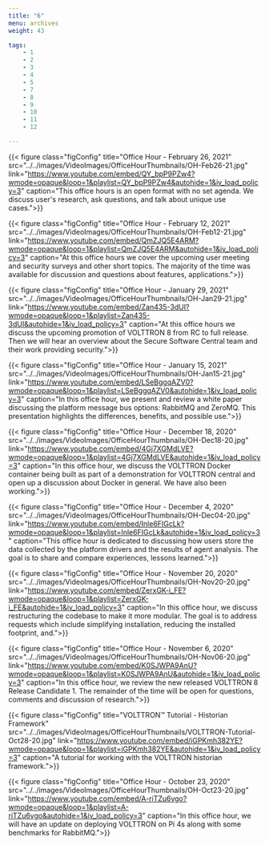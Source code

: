 ```yaml
---
title: "6"
menu: archives
weight: 43

tags: 
    - 1
    - 2
    - 3
    - 4
    - 5
    - 7
    - 8
    - 9
    - 10
    - 11
    - 12

---
```



{{< figure class="figConfig" title="Office Hour - February 26, 2021" src="../../images/VideoImages/OfficeHourThumbnails/OH-Feb26-21.jpg" link="https://www.youtube.com/embed/QY_bpP9PZw4?wmode=opaque&loop=1&playlist=QY_bpP9PZw4&autohide=1&iv_load_policy=3" caption="This office hours is an open format with no set agenda. We discuss user's research, ask questions, and talk about unique use cases.">}}

{{< figure class="figConfig" title="Office Hour - February 12, 2021" src="../../images/VideoImages/OfficeHourThumbnails/OH-Feb12-21.jpg" link="https://www.youtube.com/embed/QmZJQ5E4ARM?wmode=opaque&loop=1&playlist=QmZJQ5E4ARM&autohide=1&iv_load_policy=3" caption="At this office hours we cover the upcoming user meeting and security surveys and other short topics. The majority of the time was available for discussion and questions about features, applications.">}}

{{< figure class="figConfig" title="Office Hour - January 29, 2021" src="../../images/VideoImages/OfficeHourThumbnails/OH-Jan29-21.jpg" link="https://www.youtube.com/embed/Zan435-3dUI?wmode=opaque&loop=1&playlist=Zan435-3dUI&autohide=1&iv_load_policy=3" caption="At this office hours we discuss the upcoming promotion of VOLTTRON 8 from RC to full release. Then we will hear an overview about the Secure Software Central team and their work providing security.">}}

{{< figure class="figConfig" title="Office Hour - January 15, 2021" src="../../images/VideoImages/OfficeHourThumbnails/OH-Jan15-21.jpg" link="https://www.youtube.com/embed/LSeBggqAZV0?wmode=opaque&loop=1&playlist=LSeBggqAZV0&autohide=1&iv_load_policy=3" caption="In this office hour, we present and review a white paper discussing the platform message bus options: RabbitMQ and ZeroMQ. This presentation highlights the differences, benefits, and possible use.">}}

{{< figure class="figConfig" title="Office Hour - December 18, 2020" src="../../images/VideoImages/OfficeHourThumbnails/OH-Dec18-20.jpg" link="https://www.youtube.com/embed/4Gj7XGMdLVE?wmode=opaque&loop=1&playlist=4Gj7XGMdLVE&autohide=1&iv_load_policy=3" caption="In this office hour, we discuss the VOLTTRON Docker container being built as part of a demonstration for VOLTTRON central and open up a discussion about Docker in general. We have also been working.">}}

{{< figure class="figConfig" title="Office Hour - December 4, 2020" src="../../images/VideoImages/OfficeHourThumbnails/OH-Dec04-20.jpg" link="https://www.youtube.com/embed/Inle6FIGcLk?wmode=opaque&loop=1&playlist=Inle6FIGcLk&autohide=1&iv_load_policy=3" caption="This office hour is dedicated to discussing how users store the data collected by the platform drivers and the results of agent analysis. The goal is to share and compare experiences, lessons learned.">}}

{{< figure class="figConfig" title="Office Hour - November 20, 2020" src="../../images/VideoImages/OfficeHourThumbnails/OH-Nov20-20.jpg" link="https://www.youtube.com/embed/ZerxGK-i_FE?wmode=opaque&loop=1&playlist=ZerxGK-i_FE&autohide=1&iv_load_policy=3" caption="In this office hour, we discuss restructuring the codebase to make it more modular. The goal is to address requests which include simplifying installation, reducing the installed footprint, and.">}}

{{< figure class="figConfig" title="Office Hour - November 6, 2020" src="../../images/VideoImages/OfficeHourThumbnails/OH-Nov06-20.jpg" link="https://www.youtube.com/embed/K0SJWPA9AnU?wmode=opaque&loop=1&playlist=K0SJWPA9AnU&autohide=1&iv_load_policy=3" caption="In this office hour, we review the new released VOLTTRON 8 Release Candidate 1. The remainder of the time will be open for questions, comments and discussion of research.">}}

{{< figure class="figConfig" title="VOLTTRON™ Tutorial - Historian Framework" src="../../images/VideoImages/OfficeHourThumbnails/VOLTTRON-Tutorial-Oct28-20.jpg" link="https://www.youtube.com/embed/iGPKmh382YE?wmode=opaque&loop=1&playlist=iGPKmh382YE&autohide=1&iv_load_policy=3" caption="A tutorial for working with the VOLTTRON historian framework.">}}

{{< figure class="figConfig" title="Office Hour - October 23, 2020" src="../../images/VideoImages/OfficeHourThumbnails/OH-Oct23-20.jpg" link="https://www.youtube.com/embed/A-riTZu6vgo?wmode=opaque&loop=1&playlist=A-riTZu6vgo&autohide=1&iv_load_policy=3" caption="In this office hour, we will have an update on deploying VOLTTRON on Pi 4s along with some benchmarks for RabbitMQ.">}}

